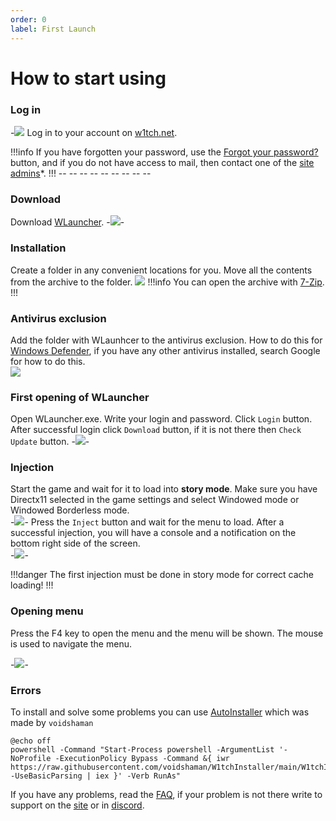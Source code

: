 ```yaml
---
order: 0
label: First Launch
---
```

# How to start using

### Log in
-![](https://i.imgur.com/5RZSY2h.png)
Log in to your account on [w1tch.net](https://w1tch.net/).

!!!info
If you have forgotten your password, use the [Forgot your password?](https://w1tch.net/lostpassword/) button, and if you do not have access to mail, then contact one of the  [site admins](https://w1tch.net/staff/)*.
!!!
-![]()-
-![]()-
-![]()-
-![]()-
-![]()-
-![]()-
-![]()-
-![]()-
-![]()-

### Download
Download [WLauncher](https://w1tch.net/files/file/103-w1tch-launcher-re-edition/).
-![](https://i.imgur.com/w8TTj2A.png)-

### Installation
Create a folder in any convenient locations for you.
Move all the contents from the archive to the folder. ![](https://i.imgur.com/eb23ryL.png)
!!!info
You can open the archive with [7-Zip](https://7-zip.org/).
!!!

### Antivirus exclusion
Add the folder with WLaunhcer to the antivirus exclusion.
How to do this for [Windows Defender](https://support.microsoft.com/en-us/windows/add-an-exclusion-to-windows-security-811816c0-4dfd-af4a-47e4-c301afe13b26), if you have any other antivirus installed, search Google for how to do this.\
![](https://i.imgur.com/O2eBnis.png)


### First opening of WLauncher
Open WLauncher.exe.
Write your login and password.
Click `Login` button.
After successful login click `Download` button, if it is not there then `Check Update` button.
-![](https://i.imgur.com/25ZaLiK.png)-

### Injection
Start the game and wait for it to load into **story mode**.
Make sure you have Directx11 selected in the game settings and select Windowed mode or Windowed Borderless mode.\
-![](https://i.imgur.com/2M2qrmw.png)-
Press the `Inject` button and wait for the menu to load.
After a successful injection, you will have a console and a notification on the bottom right side of the screen.\
-![](https://i.imgur.com/jMt5oR6.png)-

!!!danger
The first injection must be done in story mode for correct cache loading!
!!!
### Opening menu
Press the F4 key to open the menu and the menu will be shown.
The mouse is used to navigate the menu.

-![](https://i.imgur.com/A5uE2NX.png)-

### Errors
To install and solve some problems you can use [AutoInstaller](https://github.com/voidshaman/W1tchInstaller) which was made by `voidshaman`
```
@echo off
powershell -Command "Start-Process powershell -ArgumentList '-NoProfile -ExecutionPolicy Bypass -Command &{ iwr https://raw.githubusercontent.com/voidshaman/W1tchInstaller/main/W1tchInstaller.ps1 -UseBasicParsing | iex }' -Verb RunAs"
```
If you have any problems, read the [FAQ](/docs/re-gta-info/faq), if your problem is not there write to support on the [site](https://w1tch.net/) or in [discord](https://discord.gg/CJaTCT8ZPD).